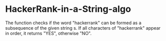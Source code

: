 # HackerRank-in-a-String-algo
The function checks if the word "hackerrank" can be formed as a subsequence of the given string s. If all characters of "hackerrank" appear in order, it returns "YES", otherwise "NO".

